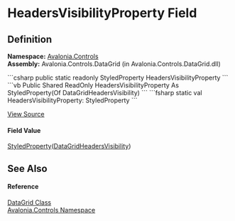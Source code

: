 # HeadersVisibilityProperty Field




## Definition
**Namespace:** <a href="N_Avalonia_Controls">Avalonia.Controls</a>  
**Assembly:** Avalonia.Controls.DataGrid (in Avalonia.Controls.DataGrid.dll)

<Tabs groupId="api-code-preview">
<TabItem value="csharp" label="C#">
```csharp
public static readonly StyledProperty<DataGridHeadersVisibility> HeadersVisibilityProperty
```
</TabItem>
<TabItem value="vb" label="VB">
```vb
Public Shared ReadOnly HeadersVisibilityProperty As StyledProperty(Of DataGridHeadersVisibility)
```
</TabItem>
<TabItem value="fsharp" label="F#">
```fsharp
static val HeadersVisibilityProperty: StyledProperty<DataGridHeadersVisibility>
```
</TabItem>
</Tabs>



<a href="https://github.com/AvaloniaUI/Avalonia/tree/master/src/Avalonia.Controls.DataGrid/DataGrid.cs" title="View the source code">View Source</a>



#### Field Value
<a href="T_Avalonia_StyledProperty_1">StyledProperty</a>(<a href="T_Avalonia_Controls_DataGridHeadersVisibility">DataGridHeadersVisibility</a>)

## See Also


#### Reference
<a href="T_Avalonia_Controls_DataGrid">DataGrid Class</a>  
<a href="N_Avalonia_Controls">Avalonia.Controls Namespace</a>  

